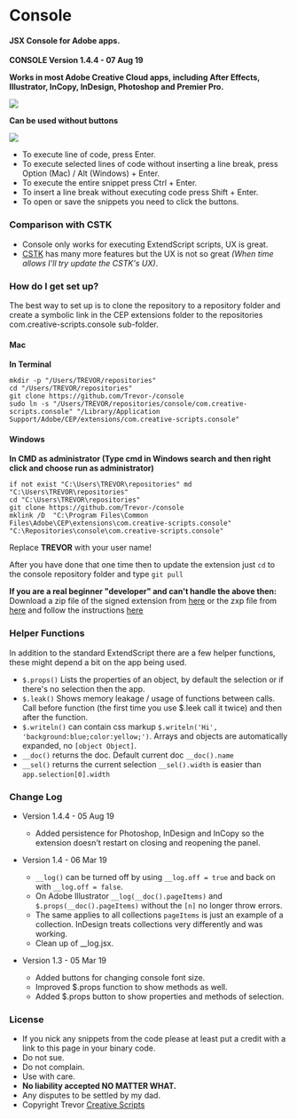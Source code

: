 # Console #
#### JSX Console for Adobe apps. ####
__CONSOLE Version 1.4.4 - 07 Aug 19__

__Works in most Adobe Creative Cloud apps, including After Effects, Illustrator, InCopy, InDesign, Photoshop and Premier Pro.__

![][console]

__Can be used without buttons__

![][consoleSmall]

* To execute line of code, press Enter.
* To execute selected lines of code without inserting a line break, press Option (Mac) / Alt (Windows) + Enter.
* To execute the entire snippet press Ctrl + Enter.
* To insert a line break without executing code press Shift + Enter.
* To open or save the snippets you need to click the buttons.

### Comparison with CSTK ###

* Console only works for executing ExtendScript scripts, UX is great.
* [CSTK](https://github.com/Trevor-/CSTK) has many more features but the UX is not so great _(When time allows I'll try update the CSTK's UX)_.

### How do I get set up? ###

The best way to set up is to clone the repository to a repository folder and create a symbolic link in the CEP extensions folder to the repositories com.creative-scripts.console sub-folder.

#### Mac ####
**In Terminal**
```Shell
mkdir -p "/Users/TREVOR/repositories"
cd "/Users/TREVOR/repositories"
git clone https://github.com/Trevor-/console
sudo ln -s "/Users/TREVOR/repositories/console/com.creative-scripts.console" "/Library/Application Support/Adobe/CEP/extensions/com.creative-scripts.console"
```

#### Windows ####
**In CMD as administrator (Type cmd in Windows search and then right click and choose run as administrator)**
```
if not exist "C:\Users\TREVOR\repositories" md "C:\Users\TREVOR\repositories"
cd "C:\Users\TREVOR\repositories"
git clone https://github.com/Trevor-/console
mklink /D  "C:\Program Files\Common Files\Adobe\CEP\extensions\com.creative-scripts.console"  "C:\Repositories\console\com.creative-scripts.console"
```

Replace **TREVOR** with your user name!

After you have done that one time then to update the extension just `cd` to the console repository folder and type `git pull`

**If you are a real beginner "developer" and can't handle the above then:**
Download a zip file of the signed extension from [here](https://github.com/Trevor-/console/raw/master/com.creative-scripts.console.zip) or the zxp file from [here](https://github.com/Trevor-/console/raw/master/com.creative-scripts.console.zxp) and follow the instructions [here](http://creative-scripts.com/where-to-plonk-my-extensions/)

### Helper Functions ###

In addition to the standard ExtendScript there are a few helper functions, these might depend a bit on the app being used.
* `$.props()` Lists the properties of an object, by default the selection or if there's no selection then the app.
* `$.leak()` Shows memory leakage / usage of functions between calls. Call before function (the first time you use $.leek call it twice) and then after the function.
* `$.writeln()` can contain css markup `$.writeln('Hi', 'background:blue;color:yellow;')`. Arrays and objects are automatically expanded, no `[object Object]`.
* `__doc()` returns the doc. Default current doc `__doc().name`
* `__sel()` returns the current selection `__sel().width` is easier than `app.selection[0].width`

### Change Log ###

* Version 1.4.4 - 05 Aug 19
    * Added persistence for Photoshop, InDesign and InCopy so the extension doesn't restart on closing and reopening the panel.

* Version 1.4 - 06 Mar 19
    * `__log()` can be turned off by using `__log.off = true` and back on with `__log.off = false`.
    * On Adobe Illustrator `__log(__doc().pageItems)` and `$.props(__doc().pageItems)` without the `[n]` no longer throw errors.
    * The same applies to all collections `pageItems` is just an example of a collection. InDesign treats collections very differently and was working. 
    * Clean up of __log.jsx.

* Version 1.3 - 05 Mar 19
    * Added buttons for changing console font size.
    * Improved $.props function to show methods as well.
    * Added $.props button to show properties and methods of selection.

### License ###

* If you nick any snippets from the code please at least put a credit with a link to this page in your binary code.
* Do not sue.
* Do not complain.
* Use with care.
* **No liability accepted NO MATTER WHAT.**
* Any disputes to be settled by my dad.
* Copyright Trevor [Creative Scripts](https://creative-scripts.com)


[console]: ./Images/console_v1_3.png
[consoleSmall]: ./Images/console_no_buttons.png